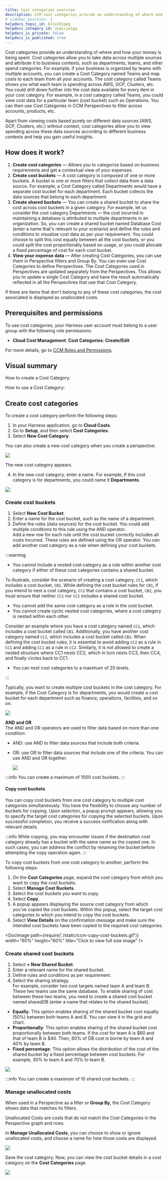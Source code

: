 ```yaml
---
title: Cost categories overview
description: CCM cost categories provide an understanding of where and how your money is being spent. Cost categories allow you to take data across multiple sources and attribute it to business contexts, such as…
# sidebar_position: 1
helpdocs_topic_id: 6lle2diqeg
helpdocs_category_id: 3uqsijw1gg
helpdocs_is_private: false
helpdocs_is_published: true
---
```


Cost categories provide an understanding of where and how your money is being spent. Cost categories allow you to take data across multiple sources and attribute it to business contexts, such as departments, teams, and other spend categories. For example, if your business is organized by teams with multiple accounts, you can create a Cost Category named Teams and map costs to each team from all your accounts. The cost category called Teams shows you what each team is spending across AWS, GCP, Clusters, etc. You could drill down further into the cost data available for every item in your cost category. For example, in a cost category called Teams, you could view cost data for a particular team (cost bucket) such as Operations. You can then use Cost Categories in CCM Perspectives to filter across accounts, products, etc.

Apart from viewing costs based purely on different data sources (AWS, GCP, Clusters, etc.) without context, cost categories allow you to view spending across these data sources according to different business contexts and help you gain useful insights.

## How does it work?

1. **Create cost categories** — Allows you to categorize based on business requirements and get a contextual view of your expenses.
2. **Create cost buckets** — A cost category is composed of one or more buckets. A bucket is one or more filters that collect data from a data source. For example, a Cost Category called Departments would have a separate cost bucket for each department. Each bucket collects the data sources that belong to each department.​
3. **Create shared buckets** — You can create a shared bucket to share the cost across cost buckets in a given category. For example, let us consider the cost category Departments — the cost incurred in maintaining a database is attributed to multiple departments in an organization. So, you can create a shared bucket named Database Cost (enter a name that's relevant to your scenario) and define the rules and conditions to visualize cost data as per your requirement. You could choose to split this cost equally between all the cost buckets, or you could split the cost proportionally based on usage, or you could allocate a fixed percentage of cost for each cost bucket.​
4. **View your expense data** — After creating Cost Categories, you can use them in Perspective filters and Group By. You can even use Cost Categories to define Perspectives. The Cost Categories used in Perspectives are updated separately from the Perspectives. This allows you to update a single Cost Category and have the result automatically reflected in all the Perspectives that use that Cost Category.

If there are items that don't belong to any of these cost categories, the cost associated is displayed as unallocated costs.

## Prerequisites and permissions

To use cost categories, your Harness user account must belong to a user group with the following role permissions:

- **Cloud Cost Management**: **Cost Categories**: **Create/Edit**

For more details, go to [CCM Roles and Permissions](/docs/cloud-cost-management/access-control/ccm-roles-and-permissions.md).

## Visual summary

How to create a Cost Category:

<DocVideo src="https://www.youtube.com/watch?v=zbmWB0yUN4s" />

How to use a Cost Category:

<DocVideo src="https://www.youtube.com/watch?v=2gqvz47efuQ" />

## Create cost categories

To create a cost category perform the following steps:

1. In your Harness application, go to **Cloud Costs**.
2. Go to **Setup**, and then select **Cost Categories**.
3. Select **New Cost Category**.

You can also create a new cost category when you create a perspective.

![](./static/use-ccm-cost-categories-01.png)

The new cost category appears.

4. In the new cost category, enter a name. For example, if this cost category is for departments, you could name it **Departments**.

![](./static/cost-category-builder-1.png)

### Create cost buckets

1. Select **New Cost Bucket**.
2. Enter a name for the cost bucket, such as the name of a department.
3. Define the rules (data sources) for the cost bucket. You could add multiple conditions to this rule using the AND operator.  
   Add a new row for each rule until the cost bucket correctly includes all costs incurred. These rules are defined using the OR operator. You can add another cost category as a rule when defining your cost buckets.

:::warning

- You cannot include a nested cost category as a rule within another cost category if either of these cost categories contains a shared bucket.

To illustrate, consider the scenario of creating a cost category, `CC1`, which includes a cost bucket, `CB1`. While defining the cost bucket rules for `CB1`, if you intend to nest a cost category, `CC2` that contains a cost bucket, `CB2`, you must ensure that neither `CC1` nor `CC2` includes a shared cost bucket.

- You cannot add the same cost category as a rule in the cost bucket.
- You cannot create cyclic nested cost categories, where a cost category is nested within each other.

Consider an example where you have a cost category named `CC1`, which includes a cost bucket called `CB1`. Additionally, you have another cost category named `CC2`, which includes a cost bucket called `CB2`. When defining the cost bucket rules, it is essential to avoid adding `CC2` as a rule in `CC1` and adding `CC1` as a rule in `CC2`. Similarly, it is not allowed to create a nested structure where CC1 nests CC2, which in turn nests CC3, then CC4, and finally circles back to CC1.

- You can nest cost categories to a maximum of 20 levels.

:::

Typically, you want to create multiple cost buckets in the cost category. For example, if the Cost Category is for departments, you would create a cost bucket for each department such as finance, operations, facilities, and so on.

![](./static/use-ccm-cost-categories-03.png)

**AND and OR**  
The AND and OR operators are used to filter data based on more than one condition:

- AND: use AND to filter data sources that include both criteria.
- OR: use OR to filter data sources that include one of the criteria. You can use AND and OR together.

  ![](./static/use-ccm-cost-categories-04.png)

:::info
You can create a maximum of 1000 cost buckets.
:::

#### Copy cost buckets

You can copy cost buckets from one cost category to multiple cost categories simultaneously. You have the flexibility to choose any number of buckets for copying. Upon selection, a popup prompt appears, allowing you to specify the target cost categories for copying the selected buckets. Upon successful completion, you receive a success notification along with relevant details.

:::info
While copying, you may encounter issues if the destination cost category already has a bucket with the same name as the copied one. In such cases, you can address the conflict by renaming the bucket before attempting the copy operation again.
:::

To copy cost buckets from one cost category to another, perform the following steps:

1. On the **Cost Categories** page, expand the cost category from which you want to copy the cost buckets.
2. Select **Manage Cost Buckets**.
3. Select the cost buckets you want to copy.
4. Select **Copy**.
5. A popup appears displaying the source cost category from which you've copied the cost buckets. Within this popup, select the target cost categories to which you intend to copy the cost buckets.
6. Select **View Details** on the confirmation message and make sure the intended cost buckets have been copied to the required cost categories.

<DocImage path={require('./static/ccm-copy-cost-buckets.gif')} width="60%" height="60%" title="Click to view full size image" />

### Create shared cost buckets

1. Select **+ New Shared Bucket**.
2. Enter a relevant name for the shared bucket.
3. Define rules and conditions as per requirement.
4. Select the sharing strategy.  
   For example, consider two cost targets named team A and team B. These two teams use the same database. To enable sharing of cost between these two teams, you need to create a shared cost bucket named sharedDB (enter a name that relates to the shared bucket).

- **Equally**: This option enables sharing of the shared bucket cost equally (50%) between both teams A and B. You can view it in the grid and chart.
- **Proportionally**: This option enables sharing of the shared bucket cost proportionally between both teams. If the cost for team A is $60 and that of team B is $40. Then, 60% of DB cost is borne by team A and 40% by team B.
- **Fixed percentage**: This option allows the distribution of the cost of the shared bucket by a fixed percentage between cost buckets. For example, 30% to team A and 70% to team B.

![](./static/cost-category-builder-2.png)

:::info
You can create a maximum of 10 shared cost buckets.
:::

### Manage unallocated costs

When used in a Perspective as a filter or **Group By**, the Cost Category shows data that matches its filters.

Unallocated Costs are costs that do not match the Cost Categories in the Perspective graph and rows.

In **Manage Unallocated Costs**, you can choose to show or ignore unallocated costs, and choose a name for how those costs are displayed.

![](./static/cost-category-builder-3.png)

Save the cost category. Now, you can view the cost bucket details in a cost category on the **Cost Categories** page.

![](./static/cost-bucket-details.png)
